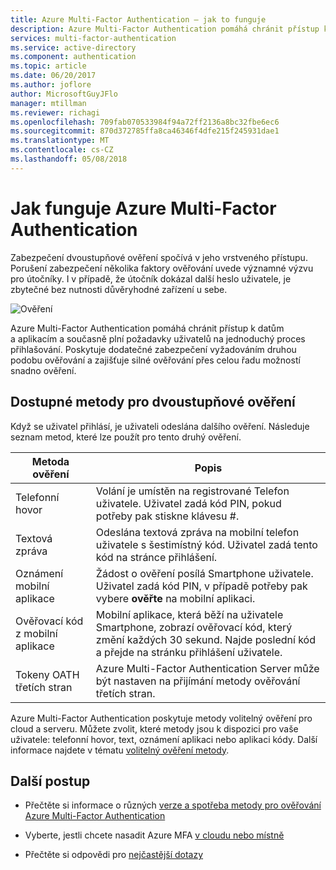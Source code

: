 ```yaml
---
title: Azure Multi-Factor Authentication – jak to funguje
description: Azure Multi-Factor Authentication pomáhá chránit přístup k datům a aplikacím a současně plní požadavky uživatelů na jednoduchý proces přihlašování.
services: multi-factor-authentication
ms.service: active-directory
ms.component: authentication
ms.topic: article
ms.date: 06/20/2017
ms.author: joflore
author: MicrosoftGuyJFlo
manager: mtillman
ms.reviewer: richagi
ms.openlocfilehash: 709fab070533984f94a72ff2136a8bc32fbe6ec6
ms.sourcegitcommit: 870d372785ffa8ca46346f4dfe215f245931dae1
ms.translationtype: MT
ms.contentlocale: cs-CZ
ms.lasthandoff: 05/08/2018
---
```

# <a name="how-azure-multi-factor-authentication-works"></a>Jak funguje Azure Multi-Factor Authentication
Zabezpečení dvoustupňové ověření spočívá v jeho vrstveného přístupu. Porušení zabezpečení několika faktory ověřování uvede významné výzvu pro útočníky. I v případě, že útočník dokázal další heslo uživatele, je zbytečné bez nutnosti důvěryhodné zařízení u sebe. 

![Ověření](./media/concept-mfa-howitworks/howitworks.png)

Azure Multi-Factor Authentication pomáhá chránit přístup k datům a aplikacím a současně plní požadavky uživatelů na jednoduchý proces přihlašování.  Poskytuje dodatečné zabezpečení vyžadováním druhou podobu ověřování a zajišťuje silné ověřování přes celou řadu možností snadno ověření.


## <a name="methods-available-for-two-step-verification"></a>Dostupné metody pro dvoustupňové ověření
Když se uživatel přihlásí, je uživateli odeslána dalšího ověření.  Následuje seznam metod, které lze použít pro tento druhý ověření.

| Metoda ověření | Popis |
| --- | --- |
| Telefonní hovor |Volání je umístěn na registrované Telefon uživatele. Uživatel zadá kód PIN, pokud potřeby pak stiskne klávesu #. |
| Textová zpráva |Odeslána textová zpráva na mobilní telefon uživatele s šestimístný kód. Uživatel zadá tento kód na stránce přihlášení. |
| Oznámení mobilní aplikace |Žádost o ověření posílá Smartphone uživatele. Uživatel zadá kód PIN, v případě potřeby pak vybere **ověřte** na mobilní aplikaci. |
| Ověřovací kód z mobilní aplikace |Mobilní aplikace, která běží na uživatele Smartphone, zobrazí ověřovací kód, který změní každých 30 sekund. Najde poslední kód a přejde na stránku přihlášení uživatele. |
| Tokeny OATH třetích stran | Azure Multi-Factor Authentication Server může být nastaven na přijímání metody ověřování třetích stran. |

Azure Multi-Factor Authentication poskytuje metody volitelný ověření pro cloud a serveru. Můžete zvolit, které metody jsou k dispozici pro vaše uživatele: telefonní hovor, text, oznámení aplikaci nebo aplikaci kódy. Další informace najdete v tématu [volitelný ověření metody](howto-mfa-mfasettings.md#selectable-verification-methods).

## <a name="next-steps"></a>Další postup

- Přečtěte si informace o různých [verze a spotřeba metody pro ověřování Azure Multi-Factor Authentication](concept-mfa-licensing.md)

- Vyberte, jestli chcete nasadit Azure MFA [v cloudu nebo místně](concept-mfa-whichversion.md)

- Přečtěte si odpovědi pro [nejčastější dotazy](multi-factor-authentication-faq.md)